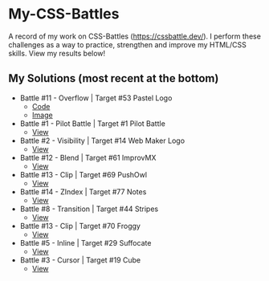 # My-CSS-Battles
A record of my work on CSS-Battles (https://cssbattle.dev/). I perform these challenges as a way to practice, strengthen and improve my HTML/CSS skills. View my results below!

## My Solutions (most recent at the bottom)

- Battle #11 - Overflow | Target #53 Pastel Logo
  - [Code](./src/target53.html)
  - [Image](./img/target53Result.JPG)
- Battle #1 - Pilot Battle | Target #1 Pilot Battle
  - [View](/src/target1.md)
- Battle #2  - Visibility | Target #14 Web Maker Logo
  - [View](/src/target14.md)
- Battle #12 - Blend | Target #61 ImprovMX
  - [View](/src/target61.md)
- Battle #13 - Clip | Target #69 PushOwl
  - [View](/src/target69.md)
- Battle #14 - ZIndex | Target #77 Notes <!-- flex -->
  - [View](/src/target77.md)
- Battle #8 - Transition | Target #44 Stripes <!-- repeating-linear-gradient -->
  - [View](/src/target44.md)
- Battle #13 - Clip | Target #70 Froggy <!-- webkit and radial gradient -->
  - [View](/src/target70.md)
- Battle #5 - Inline | Target #29 Suffocate <!-- webkit -->
  - [View](/src/target29.md)
- Battle #3 - Cursor | Target #19 Cube <!-- webkit and "parallelograms" -->
  - [View](/src/target19.md)
